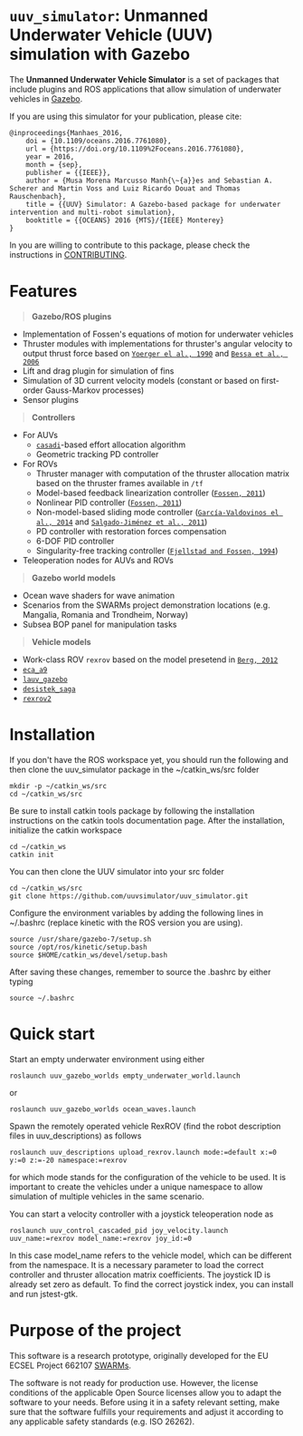 # `uuv_simulator`: Unmanned Underwater Vehicle (UUV) simulation with Gazebo

The **Unmanned Underwater Vehicle Simulator** is a set of packages that include plugins and ROS applications that allow simulation of underwater vehicles in [Gazebo](http://gazebosim.org/). 

If you are using this simulator for your publication, please cite:

```
@inproceedings{Manhaes_2016,
	doi = {10.1109/oceans.2016.7761080},
	url = {https://doi.org/10.1109%2Foceans.2016.7761080},
	year = 2016,
	month = {sep},
	publisher = {{IEEE}},
	author = {Musa Morena Marcusso Manh{\~{a}}es and Sebastian A. Scherer and Martin Voss and Luiz Ricardo Douat and Thomas Rauschenbach},
	title = {{UUV} Simulator: A Gazebo-based package for underwater intervention and multi-robot simulation},
	booktitle = {{OCEANS} 2016 {MTS}/{IEEE} Monterey}
}
```

In you are willing to contribute to this package, please check the instructions in [CONTRIBUTING](https://github.com/uuvsimulator/uuv_simulator/blob/master/CONTRIBUTING.md).

# Features

> **Gazebo/ROS plugins**
  
- Implementation of Fossen's equations of motion for underwater vehicles
- Thruster modules with implementations for thruster's angular velocity to output thrust force based on [`Yoerger el al., 1990`](http://dx.doi.org/10.1109/48.107145) and [`Bessa et al., 2006`](http://www.abcm.org.br/symposium-series/SSM_Vol2/Section_IX_Submarine_Robotics/SSM2_IX_01.pdf)
- Lift and drag plugin for simulation of fins
- Simulation of 3D current velocity models (constant or based on first-order Gauss-Markov processes)
- Sensor plugins

> **Controllers**

- For AUVs
    - [`casadi`](https://web.casadi.org/)-based effort allocation algorithm 
    - Geometric tracking PD controller
- For ROVs
    - Thruster manager with computation of the thruster allocation matrix based on the thruster frames available in `/tf`
    - Model-based feedback linearization controller ([`Fossen, 2011`](https://www.wiley.com/en-us/Handbook+of+Marine+Craft+Hydrodynamics+and+Motion+Control-p-9781119991496))
    - Nonlinear PID controller ([`Fossen, 2011`](https://www.wiley.com/en-us/Handbook+of+Marine+Craft+Hydrodynamics+and+Motion+Control-p-9781119991496))
    - Non-model-based sliding mode controller ([`García-Valdovinos el al., 2014`](https://journals.sagepub.com/doi/full/10.5772/56810) and [`Salgado-Jiménez et al., 2011`](http://cdn.intechopen.com/pdfs/15221.pdf))
    - PD controller with restoration forces compensation 
    - 6-DOF PID controller
    - Singularity-free tracking controller ([`Fjellstad and Fossen, 1994`](https://ieeexplore.ieee.org/abstract/document/411068))
- Teleoperation nodes for AUVs and ROVs

> **Gazebo world models**

- Ocean wave shaders for wave animation
- Scenarios from the SWARMs project demonstration locations (e.g. Mangalia, Romania and Trondheim, Norway)
- Subsea BOP panel for manipulation tasks

> **Vehicle models**

- Work-class ROV `rexrov` based on the model presetend in [`Berg, 2012`](https://brage.bibsys.no/xmlui/handle/11250/238170?locale-attribute=no)
- [`eca_a9`](https://github.com/uuvsimulator/eca_a9)
- [`lauv_gazebo`](https://github.com/uuvsimulator/lauv_gazebo)
- [`desistek_saga`](https://github.com/uuvsimulator/desistek_saga)
- [`rexrov2`](https://github.com/uuvsimulator/rexrov2)
  
# Installation

If you don't have the ROS workspace yet, you should run the following and then clone the uuv_simulator package in the ~/catkin_ws/src folder
```
mkdir -p ~/catkin_ws/src
cd ~/catkin_ws/src
```
Be sure to install catkin tools package by following the installation instructions on the catkin tools documentation page. After the installation, initialize the catkin workspace
```
cd ~/catkin_ws
catkin init
```
You can then clone the UUV simulator into your src folder
```
cd ~/catkin_ws/src
git clone https://github.com/uuvsimulator/uuv_simulator.git
```
Configure the environment variables by adding the following lines in ~/.bashrc (replace kinetic with the ROS version you are using).
```
source /usr/share/gazebo-7/setup.sh
source /opt/ros/kinetic/setup.bash
source $HOME/catkin_ws/devel/setup.bash
```
After saving these changes, remember to source the .bashrc by either typing
```
source ~/.bashrc
```

# Quick start

Start an empty underwater environment using either
```
roslaunch uuv_gazebo_worlds empty_underwater_world.launch
```
or
```
roslaunch uuv_gazebo_worlds ocean_waves.launch
```
Spawn the remotely operated vehicle RexROV (find the robot description files in uuv_descriptions) as follows
```
roslaunch uuv_descriptions upload_rexrov.launch mode:=default x:=0 y:=0 z:=-20 namespace:=rexrov
```
for which mode stands for the configuration of the vehicle to be used. It is important to create the vehicles under a unique namespace to allow simulation of multiple vehicles in the same scenario.

You can start a velocity controller with a joystick teleoperation node as
```
roslaunch uuv_control_cascaded_pid joy_velocity.launch uuv_name:=rexrov model_name:=rexrov joy_id:=0
```
In this case model_name refers to the vehicle model, which can be different from the namespace. It is a necessary parameter to load the correct controller and thruster allocation matrix coefficients. The joystick ID is already set zero as default. To find the correct joystick index, you can install and run jstest-gtk.

# Purpose of the project

This software is a research prototype, originally developed for the EU ECSEL
Project 662107 [SWARMs](http://swarms.eu/).

The software is not ready for production use. However, the license conditions of the
applicable Open Source licenses allow you to adapt the software to your needs.
Before using it in a safety relevant setting, make sure that the software
fulfills your requirements and adjust it according to any applicable safety
standards (e.g. ISO 26262).

